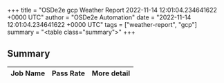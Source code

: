 +++
title = "OSDe2e gcp Weather Report 2022-11-14 12:01:04.234641622 +0000 UTC"
author = "OSDe2e Automation"
date = "2022-11-14 12:01:04.234641622 +0000 UTC"
tags = ["weather-report", "gcp"]
summary = "<table class=\"summary\"></table>"
+++
## Summary

| Job Name | Pass Rate | More detail |
|----------|-----------|-------------|




